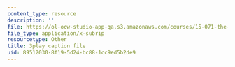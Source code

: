 ```yaml
---
content_type: resource
description: ''
file: https://ol-ocw-studio-app-qa.s3.amazonaws.com/courses/15-071-the-analytics-edge-spring-2017/895120308f195d24bc881cc9ed5b2de9_EXYgISgOw0g.vtt
file_type: application/x-subrip
resourcetype: Other
title: 3play caption file
uid: 89512030-8f19-5d24-bc88-1cc9ed5b2de9
---
```

